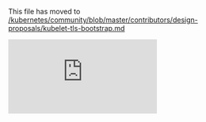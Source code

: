 This file has moved to [/kubernetes/community/blob/master/contributors/design-proposals/kubelet-tls-bootstrap.md](https://github.com/kubernetes/community/blob/master/contributors/design-proposals/kubelet-tls-bootstrap.md)


<!-- BEGIN MUNGE: GENERATED_ANALYTICS -->
[![Analytics](https://kubernetes-site.appspot.com/UA-36037335-10/GitHub/docs/proposals/kubelet-tls-bootstrap.md?pixel)]()
<!-- END MUNGE: GENERATED_ANALYTICS -->
